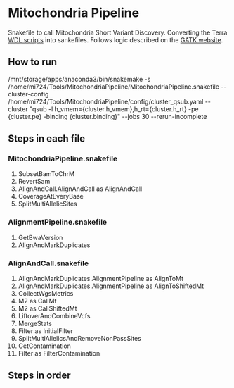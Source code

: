 # Mitochondria Pipeline
Snakefile to call Mitochondria Short Variant Discovery. Converting the Terra [WDL scripts](https://app.terra.bio/#workspaces/help-gatk/Mitochondria-SNPs-Indels-hg38/workflows/help-gatk/1-MitochondriaPipeline) into sankefiles. Follows logic described on the [GATK website](https://gatk.broadinstitute.org/hc/en-us/articles/4403870837275-Mitochondrial-short-variant-discovery-SNVs-Indels-).

## How to run
/mnt/storage/apps/anaconda3/bin/snakemake -s /home/mi724/Tools/MitochondriaPipeline/MitochondriaPipeline.snakefile --cluster-config /home/mi724/Tools/MitochondriaPipeline/config/cluster_qsub.yaml --cluster "qsub -l h_vmem={cluster.h_vmem},h_rt={cluster.h_rt} -pe {cluster.pe} -binding {cluster.binding}" --jobs 30 --rerun-incomplete

## Steps in each file

### MitochondriaPipeline.snakefile
1. SubsetBamToChrM
2. RevertSam
3. AlignAndCall.AlignAndCall as AlignAndCall
4. CoverageAtEveryBase 
5. SplitMultiAllelicSites
### AlignmentPipeline.snakefile
1. GetBwaVersion
2. AlignAndMarkDuplicates
### AlignAndCall.snakefile
1. AlignAndMarkDuplicates.AlignmentPipeline as AlignToMt
2. AlignAndMarkDuplicates.AlignmentPipeline as AlignToShiftedMt
3. CollectWgsMetrics
4. M2 as CallMt
5. M2 as CallShiftedMt
6. LiftoverAndCombineVcfs
7. MergeStats
8. Filter as InitialFilter
9. SplitMultiAllelicsAndRemoveNonPassSites
10. GetContamination
11. Filter as FilterContamination

## Steps in order


